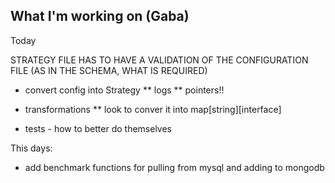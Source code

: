 ## What I'm working on (Gaba)

Today


STRATEGY FILE HAS TO HAVE A VALIDATION OF THE CONFIGURATION FILE (AS IN THE SCHEMA, WHAT IS REQUIRED)

* convert config into Strategy
** logs
** pointers!!

* transformations
  ** look to conver it into map[string][interface]
* tests - how to better do themselves


This days:
* add benchmark functions for pulling from mysql and adding to mongodb
